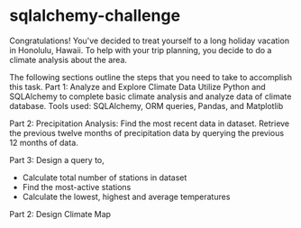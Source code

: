 # sqlalchemy-challenge

Congratulations! You've decided to treat yourself to a long holiday vacation in Honolulu, Hawaii. To help with your trip planning, you decide 
to do a climate analysis about the area. 

The following sections outline the steps that you need to take to accomplish this task.
Part 1: Analyze and Explore Climate Data
Utilize Python and SQLAlchemy to complete basic climate analysis and analyze data of climate database.
Tools used: SQLAlchemy, ORM queries, Pandas, and Matplotlib

Part 2: Precipitation Analysis:
Find the most recent data in dataset.
Retrieve the previous twelve months of precipitation data by querying the previous 12 months of data.

Part 3: Design a query to,
- Calculate total number of stations in dataset
- Find the most-active stations
- Calculate the lowest, highest and average temperatures

Part 2: Design Climate Map

